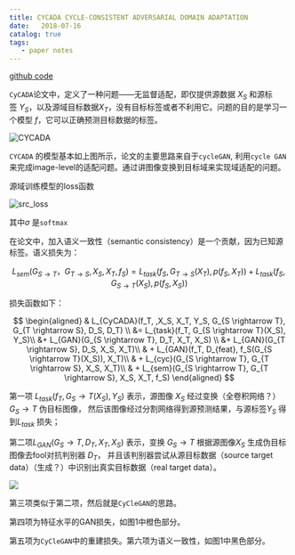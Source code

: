 ```yaml
---
title: CYCADA CYCLE-CONSISTENT ADVERSARIAL DOMAIN ADAPTATION
date:   2018-07-16
catalog: true
tags: 
   - paper notes
---
```


[github code](https://github.com/jhoffman/cycada_release)

`CyCADA`论文中，定义了一种问题——无监督适配，即仅提供源数据 $X_S$ 和源标签 $Y_S$，以及源域目标数据$X_T$，没有目标标签或者不利用它。问题的目的是学习一个模型 $f$，它可以正确预测目标数据的标签。 

![CYCADA](https://tuchuang-1259359185.cos.ap-chengdu.myqcloud.com/_asserts/CYCADA/1.jpg)

`CYCADA` 的模型基本如上图所示，论文的主要思路来自于`cycleGAN`, 利用`cycle GAN`来完成image-level的适配问题。通过讲图像变换到目标域来实现域适配的问题。

源域训练模型的loss函数

![src_loss](http://ww1.sinaimg.cn/mw690/007arC1sly1g0whdz9yqtj30n802ywen.jpg)

其中$\sigma$ 是`softmax`

在论文中，加入语义一致性（semantic consistency）是一个贡献，因为已知源标签。语义损失为： 

$$
L_{sem}(G_{S \rightarrow T}， G_{T \rightarrow S}, X_S, X_T, f_S) = L_{task}(f_S, G_{T \rightarrow S}(X_T), p(f_S, X_T)) + L_{task}(f_S, G_{S \rightarrow T}(X_S), p(f_S, X_S))
$$

损失函数如下：

$$
\begin{aligned}
& L_{CyCADA}(f_T, ,X_S, X_T, Y_S, G_{S \rightarrow T}, G_{T \rightarrow S}, D_S, D_T) \\
&= L_{task}(f_T, G_{S \rightarrow T}(X_S), Y_S)\\
&+ L_{GAN}(G_{S \rightarrow T}, D_T, X_T, X_S) \\
&+ L_{GAN}(G_{T \rightarrow S}, D_S, X_S, X_T)\\
& + L_{GAN}(f_T, D_{feat}, f_S(G_{S \rightarrow T}(X_S)), X_T)\\
& + L_{cyc}(G_{S \rightarrow T}, G_{T \rightarrow S}, X_S, X_T)\\
& + L_{sem}(G_{S \rightarrow T}, G_{T \rightarrow S}, X_S, X_T, f_S)
\end{aligned}
$$

第一项 $L_{task}(f_T,G_S→T(X_S),Y_S)$ 表示，源图像 $X_S$ 经过变换（全卷积网络？）$G_S→T$ 伪目标图像， 然后该图像经过分割网络得到源预测结果，与源标签$Y_S$ 得到$L_{task}$ 损失；

第二项$L_{GAN}(G_S→T,D_T,X_T,X_S)$ 表示，变换 $G_S→T$ 根据源图像$X_S$ 生成伪目标图像去fool对抗判别器 $D_T$， 并且该判别器尝试从源目标数据（source target data）（生成？）中识别出真实目标数据（real target data）。 

![](http://ww1.sinaimg.cn/large/007arC1sly1g0wheejup4j30rr01i3yn.jpg)

第三项类似于第二项，然后就是`CyCleGAN`的思路。

第四项为特征水平的GAN损失，如图1中橙色部分。

第五项为`CyCleGAN`中的重建损失。第六项为语义一致性，如图1中黑色部分。  

